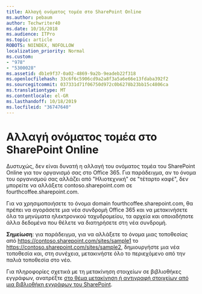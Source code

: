 ```yaml
---
title: Αλλαγή ονόματος τομέα στο SharePoint Online
ms.author: pebaum
author: Techwriter40
ms.date: 10/16/2018
ms.audience: ITPro
ms.topic: article
ROBOTS: NOINDEX, NOFOLLOW
localization_priority: Normal
ms.custom:
- "978"
- "5300028"
ms.assetid: db1e9f37-0a02-4869-9a2b-9eadeb22f318
ms.openlocfilehash: 33c6f6c5906cd9a2a8f3a5a6e66e13fdaba392f2
ms.sourcegitcommit: 037331d71f06750d972c0b6278b23bb15c4806ca
ms.translationtype: MT
ms.contentlocale: el-GR
ms.lasthandoff: 10/18/2019
ms.locfileid: "36747640"
---
```

# <a name="change-domain-name-in-sharepoint-online"></a>Αλλαγή ονόματος τομέα στο SharePoint Online

Δυστυχώς, δεν είναι δυνατή η αλλαγή του ονόματος τομέα του SharePoint Online για τον οργανισμό σας στο Office 365. Για παράδειγμα, αν το όνομα του οργανισμού σας αλλάζει από "Ηλιοτεχνική" σε "τέταρτο καφέ", δεν μπορείτε να αλλάξετε contoso.sharepoint.com σε fourthcoffee.sharepoint.com.
  
Για να χρησιμοποιήσετε το όνομα domain fourthcoffee.sharepoint.com, θα πρέπει να αγοράσετε μια νέα συνδρομή Office 365 και να μετακινήσετε όλα τα μηνύματα ηλεκτρονικού ταχυδρομείου, τα αρχεία και οποιαδήποτε άλλα δεδομένα που θέλετε να διατηρήσετε στη νέα συνδρομή.
  
 **Σημείωση**: για παράδειγμα, για να αλλάξετε το όνομα μιας τοποθεσίας από https://contoso.sharepoint.com/sites/sample1 το https://contoso.sharepoint.com/sites/sample2, δημιουργήστε μια νέα τοποθεσία και, στη συνέχεια, μετακινήστε όλο το περιεχόμενο από την παλιά τοποθεσία στο νέο.
  
Για πληροφορίες σχετικά με τη μετακίνηση στοιχείων σε βιβλιοθήκες εγγράφων, ανατρέξτε [στο θέμα μετακίνηση ή αντιγραφή στοιχείων από μια βιβλιοθήκη εγγράφων του SharePoint](https://go.microsoft.com/fwlink/?linkid=2025831).
  